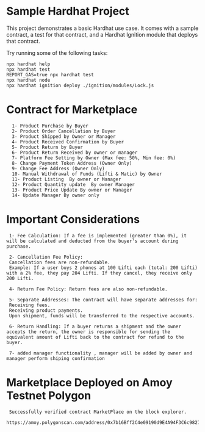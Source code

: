# Sample Hardhat Project

This project demonstrates a basic Hardhat use case. It comes with a sample contract, a test for that contract, and a Hardhat Ignition module that deploys that contract.

Try running some of the following tasks:

```shell
npx hardhat help
npx hardhat test
REPORT_GAS=true npx hardhat test
npx hardhat node
npx hardhat ignition deploy ./ignition/modules/Lock.js
```

# Contract for Marketplace

      1- Product Purchase by Buyer
      2- Product Order Cancellation by Buyer
      3- Product Shipped by Owner or Manager
      4- Product Received Confirmation by Buyer
      5- Product Return by Buyer
      6- Product Return Received by owner or manager
      7- Platform Fee Setting by Owner (Max fee: 50%, Min fee: 0%)
      8- Change Payment Token Address (Owner Only)
      9- Change Fee Address (Owner Only)
      10- Manual Withdrawal of Funds (Lifti & Matic) by Owner
      11- Product Listing  By owner or Manager
      12- Product Quantity update  By owner Manager
      13- Product Price Update By owner or Manager
      14- Update Manager By owner only

# Important Considerations

     1- Fee Calculation: If a fee is implemented (greater than 0%), it will be calculated and deducted from the buyer's account during purchase.

     2- Cancellation Fee Policy:
     Cancellation fees are non-refundable.
     Example: If a user buys 2 phones at 100 Lifti each (total: 200 Lifti) with a 2% fee, they pay 204 Lifti. If they cancel, they receive only 200 Lifti.

     4- Return Fee Policy: Return fees are also non-refundable.

     5- Separate Addresses: The contract will have separate addresses for:
     Receiving fees.
     Receiving product payments.
     Upon shipment, funds will be transferred to the respective accounts.

     6- Return Handling: If a buyer returns a shipment and the owner accepts the return, the owner is responsible for sending the equivalent amount of Lifti back to the contract for refund to the buyer.

     7- added manager functionality , manager will be added by owner and manager perform shiping confirmation

# Marketplace Deployed on Amoy Testnet Polygon
     Successfully verified contract MarketPlace on the block explorer.
     https://amoy.polygonscan.com/address/0x7b16Bff2C4e09190d9E4A94F3C6c9827AD4337db#code
